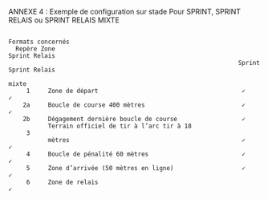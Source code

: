 ANNEXE 4 : Exemple de configuration sur stade
Pour SPRINT, SPRINT RELAIS ou SPRINT RELAIS MIXTE

                                                                       Formats concernés
      Repère Zone                                                                       Sprint Relais
                                                                    Sprint              Sprint Relais
                                                                                           mixte
         1     Zone de départ                                        ✓                       ✓
        2a     Boucle de course 400 mètres                           ✓                       ✓
        2b     Dégagement dernière boucle de course                  ✓
               Terrain officiel de tir à l’arc tir à 18
         3
               mètres                                                ✓                       ✓
         4     Boucle de pénalité 60 mètres                          ✓                       ✓
         5     Zone d’arrivée (50 mètres en ligne)                   ✓                       ✓
         6     Zone de relais                                                                ✓
